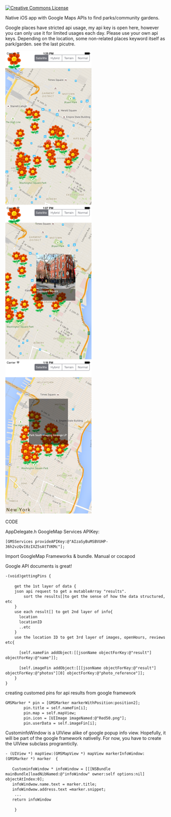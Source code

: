 
<a rel="license" href="http://creativecommons.org/licenses/by-nc/4.0/"><img alt="Creative Commons License" style="border-width:0" src="https://i.creativecommons.org/l/by-nc/4.0/88x31.png" /></a>

Native iOS app with Google Maps APIs to find parks/community gardens.

Google places have stricted api usage, my api key is open here, however you can only use it for limited usages each day. Please use your own api keys. Depending on the location, some non-related places keyword itself as park/garden. see the last picutre. 


<img src = "/image/iOS Simulator Screen Shot Jul 17, 2015, 1.25.55 PM.png" width = 270> <img src = "image/iOS Simulator Screen Shot Jul 17, 2015, 1.07.53 PM.png" width = 270> <img src = "image/iOS Simulator Screen Shot Jul 17, 2015, 1.19.58 PM.png" width = 270> 

CODE

AppDelegate.h GoogleMap Services APIKey:

    [GMSServices provideAPIKey:@"AIzaSyBuMSBVUHP-36h2vzQvI0zIXZ5sAtTVKMc"];

Import GoogleMap Frameworks & bundle. Manual or cocapod

Google API documents is great! 
````
-(void)gettingPins {
	  
	get the 1st layer of data {
	json api request to get a mutableArray "results".
        sort the results[]to get the sense of how the data structured, etc 
    }
    use each result[] to get 2nd layer of info{
      location
      locationID
      ..etc
    }
    use the location ID to get 3rd layer of images, openHours, reviews etc{
        
      [self.nameFin addObject:[[jsonName objectForKey:@"result"] objectForKey:@"name"]];

      [self.imageFin addObject:[[[jsonName objectForKey:@"result"] objectForKey:@"photos"][0] objectForKey:@"photo_reference"]];
    }
}
````

creating customed pins for api results from google framework

````
GMSMarker * pin = [GMSMarker markerWithPosition:position2];
        pin.title = self.nameFin[i];
        pin.map = self.mapView;
        pin.icon = [UIImage imageNamed:@"Red50.png"];
        pin.userData = self.imageFin[i];

````

CustominfoWindow is a UIView alike of google popup info view. Hopefully, it will be part of the google framework nativelly. For now, you have to create the UIView subclass programticlly. 
````
- (UIView *) mapView:(GMSMapView *) mapView markerInfoWindow:(GMSMarker *) marker  {

   CustominfoWindow * infoWindow = [[[NSBundle mainBundle]loadNibNamed:@"infoWindow" owner:self options:nil]    objectAtIndex:0]; 
   infoWindwow.name.text = marker.title;
   infoWindwow.address.text =marker.snippet;
    ...
   return infoWindow

    }
 ````


    
    

